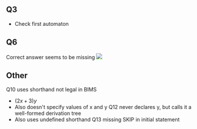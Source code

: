 ## Q3
- Check first automaton
## Q6
Correct answer seems to be missing
![](Pasted%20image%2020240617123101.png)
## Other
Q10 uses shorthand not legal in BIMS
- $(2x+3)y$
- Also doesn't specify values of x and y
Q12 never declares y, but calls it a well-formed derivation tree
- Also uses undefined shorthand
Q13 missing SKIP in initial statement